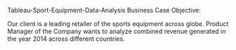 Tableau-Sport-Equipment-Data-Analysis
Business Case Objective:

Our client is a leading retailer of the sports equipment across globe. Product Manager of the Company wants to analyze combined revenue generated in the year 2014 across different countries.
